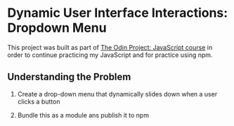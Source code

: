 # Dynamic User Interface Interactions: Dropdown Menu

This project was built as part of <a href="https://www.theodinproject.com/lessons/node-path-javascript-dynamic-user-interface-interactions">The Odin Project: JavaScript course</a> in order to continue practicing my JavaScript and for practice using npm.

## Understanding the Problem

1. Create a drop-down menu that dynamically slides down when a user clicks a button

1. Bundle this as a module ans publish it to npm